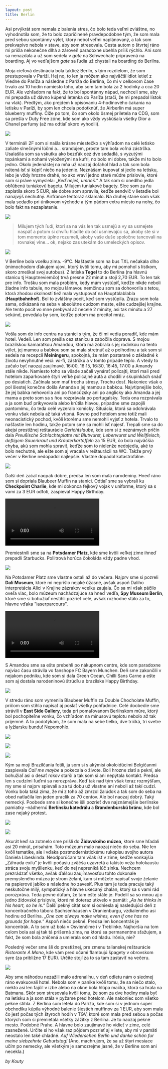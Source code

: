 ```yaml
---
layout: post
title: Berlin
---
```


Asi prvýkrát som nemala z balenia stres, čo bolo teda veľmi zvláštne, no vyhodnotila som, že to bolo zapríčinené pravdepodobne tým, že som mala pred sebou spontánny výlet, ktorý nebol veľmi naplánovaný, a tak som prekvapivo nebola v stave, aby som stresovala. Cesta autom o štvrtej ráno mi prišla nekonečne dlhá a zároveň paradoxne ubehla príliš rýchlo. Ani som sa nenazdala a už som sedela v *gate* na Schwechate pripravená  na boarding. Aj vo vedľajšom *gate* sa ľudia už chystali na boarding do Berlína. 
<!--more-->
Moja cieľová destinácia bola taktiež Berlín, s tým rozdielom, že som prestupovala v Paríži. Hej no, to len ja môžem ako najväčší idiot letieť z Viedne do Paríža a následne z Paríža do Berlína, čo mi v celkovom čase trvalo asi 10 hodín namiesto toho, aby som tam bola za 2 hodinky a cca 20 EUR. Ale vzhľadom na fakt, že to bol spontánny nápad, nechceli sme, aby mi prepadla už dávno kúpená letenka do Paríža (stačí, že mi prepadol lístok na vlak).
Predtým, ako prejdem k opisovaniu 4-hodinového čakania na letisku v Paríži, by som len chcela podotknúť, že Airberlin má super blueberry muffiny. Čiže po tom, čo som okolo ôsmej priletela na CDG, som sa prešla v Duty Free zóne, kde som ako vždy vyskúšala všetky Dior a Chanel parfumy (až ma odtiaľ skoro vyhodili).

![](https://www.dropbox.com/s/1m802o273qeehvv/2016-01-04%2010.22.13%201.jpg?dl=1)

V termináli 2F som si našla krásne miestečko s výhľadom na celé letisko zaliate slnečnými lúčmi a... srandujem, proste tam bola voľná zástrčka. Usalašila som sa vskutku ako bezďák cez dve sedadlá, s vyzutými topánkami a nohami vyloženými na kufri, no bolo mi dobre, takže mi to bolo jedno. Okolo jedenástej na mňa už naozaj doľahol hlad a tak som bola nútená ísť si kúpiť niečo na jedenie. Neznášam kupovať si jedlo na letisku, lebo je vždy hrozne drahé, no ako vraví jedno staré múdre príslovie, ktoré som si práve vymyslela: „*Keď neješ, umrieš*.“ A tak som si onedlho jedla obľúbenú tuniakovú bagetu. Milujem tuniakové bagety. Síce som za ňu zaplatila skoro 5 EUR, ale dobre som spravila, keďže sendvič v lietadle bol nanajvýš nechutný. Airfrance tentoraz sklamalo. Na druhej stane som však mala sedadlo pri únikovom východe a tým pádom extra miesto na nohy, čo bolo fakt na nezaplatenie.

![](https://www.dropbox.com/s/mzz8t3p28rkg0f9/20160104_133537.jpg?dl=1)

>Milujem tých ľudí, ktorí sa na vás len tak usmejú a vy sa usmejete naspäť a potom si chvíľu hladíte do očí usmievajúc sa, akoby ste si v tom momente úplne rozumeli, akoby vaše duše spoločne tancovali na rovnakej vlne... ok, nejako zas utekám do umeleckých opisov.

![](https://www.dropbox.com/s/ojw25sq0vul0exa/2016-01-04%2004.21.39%201.jpg?dl=1)

V Berlíne bola vcelku zima. -9°C. Našťastie som na bus TXL nečakala dlho (mimochodom ďakujem ujovi, ktorý kvôli tomu, aby mi pomohol s lístkom, skoro zmeškal svoj autobus). Z letiska **Tegel** to do Berlína (na hlavnú stanicu tj Hauptneviemčo) trvá presne 22 minút a stojí 2,70 EUR. To len tak pre info. Trošku som mala problém, kedy mám vystúpiť, keďže nikde neboli žiadne info tabule, no mojou lámavou nemčinou som sa dohovorila s tetou, ktorá zhodou okolností tiež mala vystupovať na Hauptblablabla (**Hauptbahnhof**). Bol to zvláštny pocit, keď som vystúpila. Zrazu som bola sama, odkázaná na seba v absolútne cudzom meste, ešte cudzejšej krajine. Ale tento pocit vo mne prebýval až necelé 2 minúty, asi tak minútu a 27 sekúnd, povedala by som, keďže potom ma precitol mráz.

![](https://www.dropbox.com/s/y2yd19bfcgpj9bc/2016-03-27%2010.15.39%201.jpg?dl=1)

Vošla som do info centra na stanici s tým, že či mi vedia poradiť, kde mám hotel. Vedeli. Len som prešla cez stanicu a zabočila doprava. S mojou brazílskou kamarátkou Amandou, ktorá ma zobrala s jej rodinkou na tento výlet, jej mamou a babkou som sa mala stretnúť až o polhodinu a tak som si sedela na recepcii **Meiningeru**, spokojná, že mám postarané o základné k životu nevyhnutné veci: wi-fi, zástrčku a v tomto prípade teplo. A vtedy to začalo byť naozaj zaujímavé.
16:00, 16:15, 16:30, 16:45, 17:00 a Amandy stále nikde. Namiesto toho sa všade začali vynárať policajti, ktorí mali pred hotelom zaparkované štyri veľké policajné autá a chodili v skupinkách snáď po desiatich. Začínala som mať trochu stresy. Trochu dosť. Nakoniec však o pol šiestej konečne došla Amanda s jej mamou a babkou. Najvtipnejšie bolo, že jej babka nehovorila ani po francúzsky ani po anglicky ako Amanda a jej mama a preto som sa s ňou rozprávala po portugalsky. Teda ona rozprávala a ja som buď prikyvovala alebo krútila hlavou, prípadne sme zapojili pantomímu, čo teda celé vyzeralo komicky. Situácia, ktorá sa odohrávala vonku však nebola až taká vtipná. Rovno pod hotelom sme totiž mali neonacistický pochod, kvôli ktorému sme nemohli vyjsť z hotela. Trvalo to našťastie len hodinu, takže potom sme sa mohli ísť najesť. Trepali sme sa do akejsi prestížnej reštaurácie *Gerichtslaube*, kde som si z neznámych príčin dala *Preußische Schlachteplatte mit Blutwurst, Leberwurst und Wellfleisch, deftigem Sauerkraut und Kräuterkartoffeln* za 15 EUR, čo bola najväčšia chyba, akú som mohla spraviť, keďže som to nielenže nedojedla, aké to bolo nechutné, ale ešte som aj vracala v reštaurácii na WC. Takže prvý večer v Berlíne nedopadol najlepšie. Vlastne dopadol katastrofálne.

![](https://www.dropbox.com/s/qn8d2k5hojuw1ua/IMG-20160105-WA0007.jpg?dl=1)

Ďalší deň začal naopak dobre, predsa len som mala narodeniny. Hneď ráno som si dopriala Blaubeer Muffin na stanici. Odtiaľ sme sa vybrali ku **Checkpoint Charlie**, kde mi dokonca fejkový vojak v uniforme, ktorý sa s vami za 3 EUR odfotí, zaspieval Happy Birthday.

<video controls>
<source src="https://www.dropbox.com/s/489zp1615z8jarg/VID-20160327-WA0007.mp4?dl=1" type="video/mp4">
</video>

Premiestnili sme sa na **Potsdamer Platz**, kde sme kvôli veľkej zime ihneď prepadli Starbucks. Pollitrová horúca čokoláda vždy padne vhod.

![](https://www.dropbox.com/s/4ft88yf3wczcj0t/2016-03-27%2010.28.09%202.jpg?dl=1)

Na Potsdamer Platz sme vlastne ostali až do večera. Najprv sme si pozreli **Dalí Museum**, ktoré mi neprišlo nejaké úžasné, avšak aspoň Daliho interpretácia Alici v Krajine zázrakov vcelku zaujala. Čo sa mi však páčilo oveľa viac, bolo múzeum nachádzajúce sa hneď vedľa, **Spy Museum Berlin**, ktoré sme si bohužiaľ nestihli pozrieť celé, avšak rozhodne stálo za to, hlavne vďaka "laserparcours".

<video controls>
<source src="https://www.dropbox.com/s/sz8qxhkm56i9f8w/Spymuseum%20Berlin%20Laserparcours.mp4?dl=1" type="video/mp4">
</video>

S Amandou sme sa ešte prebehli po nákupnom centre, kde som paradoxne najviac času strávila vo fanshope FC Bayern Munchen. Deň sme zakončili v nejakom podniku, kde som si dala Green Ocean, Chilli Sans Carne a ešte som aj dostala narodeninovú štrúdľu a brazílske Happy Birthday.   

![](https://www.dropbox.com/s/wi01bmztmm8jnz9/2016-03-27%2010.56.36%201.jpg?dl=1)

V stredu ráno som vymenila Blaubeer Muffin za Double Chocholate Muffin, pričom som stihla napísať aj poslať všetky pohľadnice. Celé doobedie sme strávili v **East Side Gallery**, teda pri pomaľovanom Berlínskom múre, ktorý bol pochopiteľne vonku, čo vzhľadom na mínusovú teplotu nebolo až tak príjemné. A to podotýkam, že som mala na sebe tielko, dve tričká, tri svetre a lyžiarsku bundu! Nepomohlo.

![](https://www.dropbox.com/s/7s9qztdlh587ejb/2016-03-27%2011.13.12%201.jpg?dl=1)

![](https://www.dropbox.com/s/tad0won5ugq30lm/IMG-20160106-WA0045.jpg?dl=1)

![](https://www.dropbox.com/s/zg1wy74hmfijg0h/2016-03-27%2011.22.37%201.jpg?dl=1)

Kým sa moji Brazílčania fotili, ja som si s akýmisi okoloidúcimi Belgičanmi zaspievala *Call me maybe* a pokecala o živote. Boli hrozne zlatí a pekní, ale bohužiaľ asi o desať rokov starší a tak som si ani nepýtala kontakt. Predsa len s cudzími ľuďmi sa nerozpráva. Keď tak nad tým však teraz rozmýšľam, my sme si najprv spievali a za tú dobu už vlastne ani neboli až takí cudzí.
Vonku bola taká zima, že mi z toho až zmrzol žalúdok a tak som do seba na obed natlačila len jeden praclík za 70 centov. Ale bol naozaj dobrý. Taký nemecký. Poobede sme si konečne išli pozrieť dve najznámejšie berlínske pamiatky –nádhernú **Berlínsku katedrálu** a **Brandenburskú bránu**, kde bol zase nejaký protest.

![](https://www.dropbox.com/s/amdf4xed7342r3i/InstaSize_0203130304-2.jpg?dl=1)

![](https://www.dropbox.com/s/8xlphwma6uizw0h/2016-02-01%2002.06.15%201.jpg?dl=1)

Akurát keď sa zotmelo sme prišli do **Židovského múzea**, ktoré sme hľadali asi 20 minút, prisahám. Toto múzeum malo naozaj niečo do seba. Nie len kvôli tematike, ale i vďaka postmodernistickému rukopisu svojho autora Daniela Libeskinda. Neodporúčam tam však ísť v zime, keďže vonkajšia „Záhrada exilu“ je kvôli počasiu zväčša uzavretá a takisto veža holokaustu stráca svoju myšlienku, keď do nej nepreniká lúč slnka. Nechcem prezrádzať všetko, avšak ďalšou zaujímavosťou tohto dokonale premysleného múzea je strom želaní, kam si môžete napísať svoje želanie na papierové jablko a následne ho zavesiť. Plus tam je teda pracuje taký neskutočne milý, sympatický a hlavne ukecaný chalan, ktorý sa s vami rád porozpráva. Teda pevne dúfam, že tam ešte stále je. Podelil sa so mnou aj o jedno židovské príslovie, ktoré mi doteraz utkvelo v pamäti:
„*As he thinks in his heart, so he is*.“
Ďalší pekný citát som si odniesla aj nasledujúci deň z koncentračného tábora Sachsenhausen v Oranienburgu, vzdialeného asi hodinu od Berlína.
„*One can always make wishes, even if one has no grounds for hope*.“
Aspoň niečo pekné. Predsa len koncentrák je koncentrák. A to som už bola v Osvienčime i v Treblinke. Najhoršia na tom celom bola asi aj tak tá príšerná zima, na ktorú sa permanentne sťažujem, a fakt, že som bola zničená a umierala som od hladu. Irónia, nie?

Posledný večer sme šli do prestížnej, pre zmenu talianskej reštaurácie *Ristorante A Mano*, kde vám pred očami flambujú špagety v obrovskom syre (za približne 17 EUR). Určite stojí za to sa tam zastaviť na večeru.

![](https://www.dropbox.com/s/kpg7vd21e1qd1m0/2016-03-28%2012.20.57%202.jpg?dl=1)

Aby sme náhodou nezažili málo adrenalínu, v deň odletu nám o siedmej ráno evakuovali hotel. Nebola som v panike kvôli tomu, že sa niečo stalo, niekto asi len fajčil v izbe alebo na okne bola hlúpa mačka, ktorá sa hrala na Batmana. Skôr som stresovala kvôli tomu, že som za dve hodiny mala byť na letisku a ja som stála v pyžame pred hotelom. Ale nakoniec som všetko pekne stihla. Z Berlína som letela do Paríža, kde som si v jednom super obchodíku kúpila výhodné balenie šiestich muffinov za 1 EUR, aby som mala čo jesť počas tých štyroch hodín v TGV, ktoré som mala pred sebou a počas ktorých som si premietala všetky zážitky z Berlína. Je to naozaj pekné mesto. Podobné Prahe. A hlavne bolo zaujímavé ho vidieť v zime, celé zasnežené. Určite si ho však raz pôjdem pozrieť aj v lete, aby mi v pamäti neostalo len také chladné. *Auf Wiedersehen Berlin und danke schön fur meine siebzehnte Geburtstag!* (Áno, machrujem, že sa už štyri mesiace učím po nemecky, ale všetkým je samozrejme jasné, že v Berlíne som ani necekla.)

*by Kouty*
